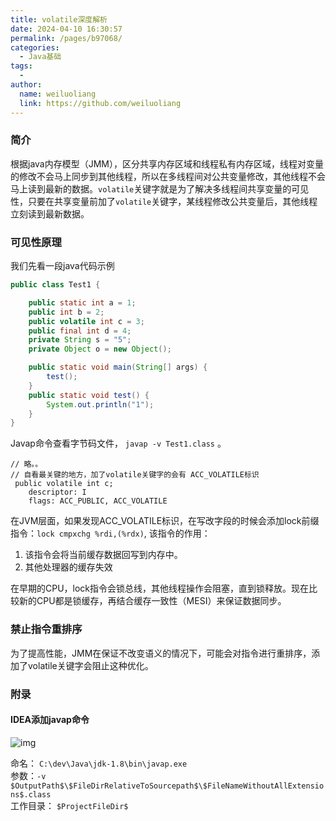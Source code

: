 ```yaml
---
title: volatile深度解析
date: 2024-04-10 16:30:57
permalink: /pages/b97068/
categories:
  - Java基础
tags:
  - 
author: 
  name: weiluoliang
  link: https://github.com/weiluoliang
---
```




### 简介

根据java内存模型（JMM），区分共享内存区域和线程私有内存区域，线程对变量的修改不会马上同步到其他线程，所以在多线程间对公共变量修改，其他线程不会马上读到最新的数据。`volatile`关键字就是为了解决多线程间共享变量的可见性，只要在共享变量前加了`volatile`关键字，某线程修改公共变量后，其他线程立刻读到最新数据。

<!-- more -->

### 可见性原理

我们先看一段java代码示例



```java
public class Test1 {

    public static int a = 1;
    public int b = 2;
    public volatile int c = 3;
    public final int d = 4;
    private String s = "5";
    private Object o = new Object();

    public static void main(String[] args) {
        test();
    }
    public static void test() {
        System.out.println("1");
    }
}
```

Javap命令查看字节码文件， `javap -v Test1.class` 。



```text
// 略。。
// 自看最关键的地方，加了volatile关键字的会有 ACC_VOLATILE标识
 public volatile int c;
    descriptor: I
    flags: ACC_PUBLIC, ACC_VOLATILE
```

在JVM层面，如果发现ACC_VOLATILE标识，在写改字段的时候会添加lock前缀指令：`lock cmpxchg %rdi,(%rdx)`, 该指令的作用：

1. 该指令会将当前缓存数据回写到内存中。
2. 其他处理器的缓存失效

在早期的CPU，lock指令会锁总线，其他线程操作会阻塞，直到锁释放。现在比较新的CPU都是锁缓存，再结合缓存一致性（MESI）来保证数据同步。

### 禁止指令重排序

为了提高性能，JMM在保证不改变语义的情况下，可能会对指令进行重排序，添加了volatile关键字会阻止这种优化。

### 附录

#### IDEA添加javap命令

![img](https://images.luoliang.top/idea_javap.png)



命名： `C:\dev\Java\jdk-1.8\bin\javap.exe`    
参数：`-v $OutputPath$\$FileDirRelativeToSourcepath$\$FileNameWithoutAllExtensions$.class`  
工作目录： `$ProjectFileDir$`  
